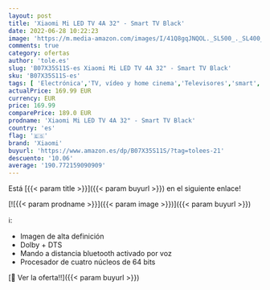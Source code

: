 ```yaml
---
layout: post
title: 'Xiaomi Mi LED TV 4A 32" - Smart TV Black'
date: 2022-06-28 10:22:23
image: 'https://m.media-amazon.com/images/I/41Q8gqJNQOL._SL500_._SL400_.jpg'
comments: true
category: ofertas
author: 'tole.es'
slug: 'B07X35S11S-es Xiaomi Mi LED TV 4A 32" - Smart TV Black'
sku: 'B07X35S11S-es'
tags: [ 'Electrónica','TV, vídeo y home cinema','Televisores','smart','tv','xiaomi','🇪🇸', ]
actualPrice: 169.99 EUR
currency: EUR
price: 169.99
comparePrice: 189.0 EUR
prodname: 'Xiaomi Mi LED TV 4A 32" - Smart TV Black'
country: 'es'
flag: '🇪🇸'
brand: 'Xiaomi'
buyurl: 'https://www.amazon.es/dp/B07X35S11S/?tag=tolees-21'
descuento: '10.06'
average: '190.772159090909'
---
```


Está [{{< param title >}}]({{< param buyurl >}}) en el siguiente enlace!

[![{{< param prodname >}}]({{< param image >}})]({{< param buyurl >}})

ℹ️:

- Imagen de alta definición
- Dolby + DTS
- Mando a distancia bluetooth activado por voz
- Procesador de cuatro núcleos de 64 bits

[🛒 Ver la oferta!!]({{< param buyurl >}})
